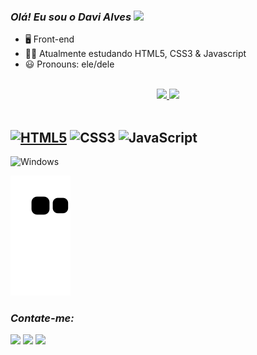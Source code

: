 ### *Olá! Eu sou o Davi Alves* <img src="https://raw.githubusercontent.com/MartinHeinz/MartinHeinz/master/wave.gif" width="35px"/>
- 🖥️ Front-end
- 👨‍💻 Atualmente estudando HTML5, CSS3 & Javascript
- 😃 Pronouns: ele/dele
</br>

<div align="center">
  <a href="https://github.com/devdaviii">
  <img height="170em" src="https://github-readme-stats.vercel.app/api?username=devdaviii&show_icons=true&theme=dark&include_all_commits=true&count_private=true"/>
  <img height="170em" src="https://github-readme-stats.vercel.app/api/top-langs/?username=devdaviii&layout=compact&langs_count=7&theme=dark"/>
</div></br>

<img alt="HTML5" src="https://img.shields.io/badge/HTML5-E34F26?style=for-the-badge&logo=html5&logoColor=white"/></a>
<img alt="CSS3" src="https://img.shields.io/badge/CSS3-1572B6?style=for-the-badge&logo=css3&logoColor=white"/></a>
<img alt="JavaScript" src="https://img.shields.io/badge/JavaScript-F7DF1E?style=for-the-badge&logo=javascript&logoColor=black"/></a>
---
<img alt="Windows" src="https://img.shields.io/badge/Windows-0078D6?style=for-the-badge&logo=windows&logoColor=white"></a>

![Snake animation](https://github.com/devdaviii/devdaviii/blob/output/github-contribution-grid-snake.svg)

### *Contate-me:*
<a href="https://instagram.com/monnkjkj" target="_blank"><img src="https://img.shields.io/badge/-Instagram-%23E4405F?style=for-the-badge&logo=instagram&logoColor=white" target="_blank"></a>
  <a href = "mailto:swordartonline0077@gmail.com"><img src="https://img.shields.io/badge/-Gmail-%23333?style=for-the-badge&logo=gmail&logoColor=white" target="_blank"></a>
  <a href="https://www.linkedin.com/in/davi-alves-silva" target="_blank"><img src="https://img.shields.io/badge/-LinkedIn-%230077B5?style=for-the-badge&logo=linkedin&logoColor=white" target="_blank"></a>
</br>
